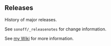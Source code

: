 ## Releases
History of major releases.

See ```sonoff/_releasenotes``` for change information.

See [my Wiki](https://github.com/arendst/Sonoff-MQTT-OTA-Arduino/wiki) for more information.
